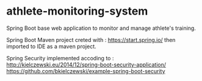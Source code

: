 # athlete-monitoring-system
Spring Boot base web application to monitor and manage athlete's training.

Spring Boot Maven project creted with : 
https://start.spring.io/ then imported to IDE as a maven project. 

Spring Security implemented accoding to : 
http://kielczewski.eu/2014/12/spring-boot-security-application/ 
https://github.com/bkielczewski/example-spring-boot-security


